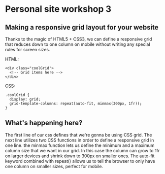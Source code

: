 # Personal site workshop 3

## Making a responsive grid layout for your website

Thanks to the magic of HTML5 + CSS3, we can define a responsive grid that reduces down to one column on mobile without writing any special rules for screen sizes.

HTML:
```
<div class="coolGrid">
  <!-- Grid items here -->
</div>
```

CSS:
```
.coolGrid {
  display: grid;
  grid-template-columns: repeat(auto-fit, minmax(300px, 1fr));
}
```

## What's happening here?

The first line of our css defines that we're gonna be using CSS grid. The next line utilizes two CSS functions in order to define a responsive grid in one line. the minmax function lets us define the minimum and a maximum column size that we want in our grid. In this case the column can grow to 1fr on larger devices and shrink down to 300px on smaller ones. The auto-fit keyword combined with repeat() allows us to tell the browser to only have one column on smaller sizes, perfect for mobile.
